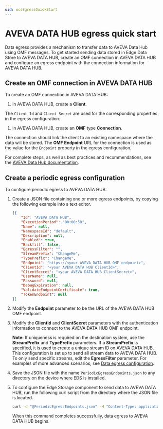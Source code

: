 ```yaml
---
uid: ocsEgressQuickStart
---
```


# AVEVA DATA HUB egress quick start

Data egress provides a mechanism to transfer data to AVEVA Data Hub using OMF messages. To get started sending data stored in Edge Data Store to AVEVA DATA HUB, create an OMF connection in AVEVA DATA HUB and configure an egress endpoint with the connection information for AVEVA DATA HUB.

## Create an OMF connection in AVEVA DATA HUB

To create an OMF connection in AVEVA DATA HUB:

1. In AVEVA DATA HUB, create a **Client**.

  The `Client Id` and `Client Secret` are used for the corresponding properties in the egress configuration.

1. In AVEVA DATA HUB, create an **OMF** type **Connection**.

  The connection should link the client to an existing namespace where the data will be stored. The **OMF Endpoint** URL for the connection is used as the value for the `Endpoint` property in the egress configuration.

  For complete steps, as well as best practices and recommendations, see the [AVEVA Data Hub documentation](https://docs.osisoft.com/bundle/ocs/page/ocs-content-portal-overview.html).

## Create a periodic egress configuration

To configure periodic egress to AVEVA DATA HUB:

1. Create a JSON file containing one or more egress endpoints, by copying the following example into a text editor.

   ```json
   [{
       "Id": "AVEVA DATA HUB",
       "ExecutionPeriod": "00:00:50",
       "Name": null,
       "NamespaceId": "default",
       "Description": null,
       "Enabled": true,
       "Backfill": false,
       "EgressFilter": "",
       "StreamPrefix": "ChangeMe",
       "TypePrefix": "ChangeMe",
       "Endpoint": "https://<your AVEVA DATA HUB OMF endpoint>",
       "ClientId": "<your AVEVA DATA HUB ClientId>",
       "ClientSecret": "<your AVEVA DATA HUB ClientSecret>",
       "UserName": null,
       "Password": null,
       "DebugExpiration": null,
       "ValidateEndpointCertificate": true,
       "TokenEndpoint": null
   }]
   ```

1. Modify the **Endpoint** parameter to be the URL of the AVEVA DATA HUB OMF endpoint.

1. Modify the **ClientId** and **ClientSecret** parameters with the authentication information to connect to the AVEVA DATA HUB OMF endpoint.

    **Note:** If uniqueness is required on the destination system, use the **StreamPrefix** and **TypePrefix** parameters. If a **StreamPrefix** is specified, it is used to create a unique stream ID on AVEVA DATA HUB. This configuration is set up to send all stream data to AVEVA DATA HUB. To only send specific streams, edit the **EgressFilter** parameter. For examples of more advanced scenarios, see [Data egress configuration](xref:egress).

1. Save the JSON file with the name `PeriodicEgressEndpoints.json` to any directory on the device where EDS is installed.

1. To configure the Edge Storage component to send data to AVEVA DATA HUB, run the following curl script from the directory where the JSON file is located.

    ```bash
    curl -d "@PeriodicEgressEndpoints.json" -H "Content-Type: application/json" -X PUT http://localhost:5590/api/v1/configuration/storage/PeriodicEgressEndpoints/
    ```

   When this command completes successfully, data egress to AVEVA DATA HUB begins.

